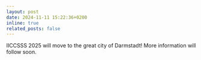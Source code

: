 ```yaml
---
layout: post
date: 2024-11-11 15:22:36+0200
inline: true
related_posts: false
---
```


IICCSSS 2025 will move to the great city of Darmstadt! More information will follow soon.
